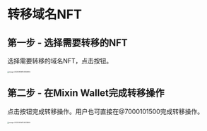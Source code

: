 # 转移域名NFT

## 第一步 - 选择需要转移的NFT

选择需要转移的域名NFT，点击按钮。

<img src="C:\Users\79071\Documents\GitHub\mns_doc\static\images\transfer1.png" alt="image-20230806153350694" style="zoom:25%;" />

## 第二步 - 在Mixin Wallet完成转移操作

点击按钮完成转移操作。用户也可直接在@7000101500完成转移操作。

<img src="C:\Users\79071\Documents\GitHub\mns_doc\static\images\tranfer2.png" alt="image-20230806153633899" style="zoom:25%;" />
